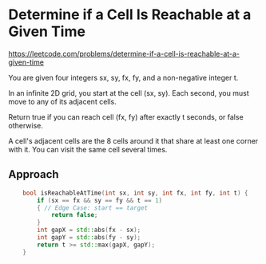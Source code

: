 # Determine if a Cell Is Reachable at a Given Time

https://leetcode.com/problems/determine-if-a-cell-is-reachable-at-a-given-time

You are given four integers sx, sy, fx, fy, and a non-negative integer t.

In an infinite 2D grid, you start at the cell (sx, sy). Each second, you must move to any of its adjacent cells.

Return true if you can reach cell (fx, fy) after exactly t seconds, or false otherwise.

A cell's adjacent cells are the 8 cells around it that share at least one corner with it. You can visit the same cell several times.


## Approach 

``` C++
    bool isReachableAtTime(int sx, int sy, int fx, int fy, int t) {
        if (sx == fx && sy == fy && t == 1)
        { // Edge Case: start == target
            return false;
        }
        int gapX = std::abs(fx - sx);
        int gapY = std::abs(fy - sy);
        return t >= std::max(gapX, gapY);
    }
```